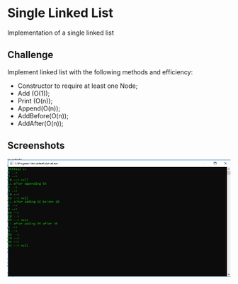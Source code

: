 # Single Linked List

Implementation of a single linked list

## Challenge

Implement linked list with the following methods and efficiency:

- Constructor to require at least one Node;
- Add (O(1));
- Print (O(n));
- Append(O(n));
- AddBefore(O(n));
- AddAfter(O(n));

## Screenshots

![image](https://raw.githubusercontent.com/al1s/Data-Structures-and-Algorithms/master/assets/linked_list.PNG)
